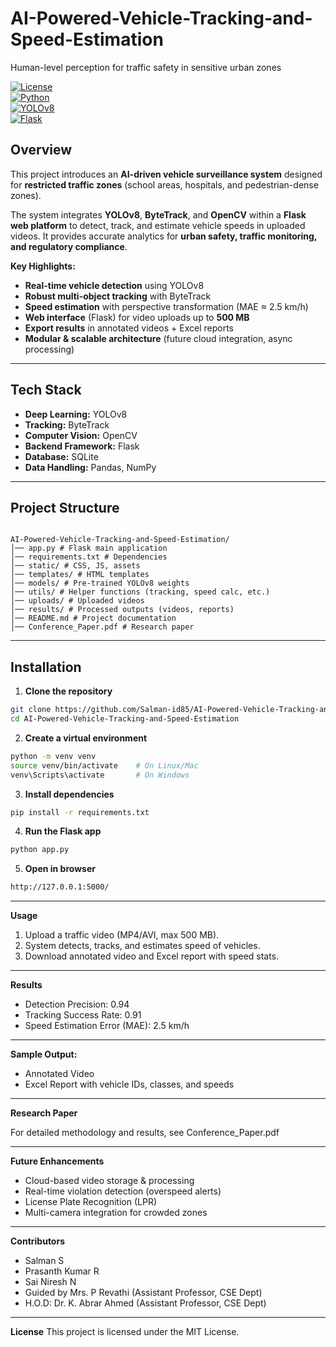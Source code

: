 # AI-Powered-Vehicle-Tracking-and-Speed-Estimation
Human-level perception for traffic safety in sensitive urban zones
  
[![License](https://img.shields.io/badge/License-MIT-green.svg)](LICENSE)  
[![Python](https://img.shields.io/badge/Python-3.8%2B-blue.svg)]()  
[![YOLOv8](https://img.shields.io/badge/YOLOv8-Object%20Detection-red)]()  
[![Flask](https://img.shields.io/badge/Framework-Flask-lightgrey)]()  

## Overview  
This project introduces an **AI-driven vehicle surveillance system** designed for **restricted traffic zones** (school areas, hospitals, and pedestrian-dense zones).  

The system integrates **YOLOv8**, **ByteTrack**, and **OpenCV** within a **Flask web platform** to detect, track, and estimate vehicle speeds in uploaded videos. It provides accurate analytics for **urban safety, traffic monitoring, and regulatory compliance**.  

**Key Highlights:**  
- **Real-time vehicle detection** using YOLOv8  
- **Robust multi-object tracking** with ByteTrack  
- **Speed estimation** with perspective transformation (MAE ≈ 2.5 km/h)  
- **Web interface** (Flask) for video uploads up to **500 MB**  
- **Export results** in annotated videos + Excel reports  
- **Modular & scalable architecture** (future cloud integration, async processing)  

---

## Tech Stack  
- **Deep Learning:** YOLOv8  
- **Tracking:** ByteTrack  
- **Computer Vision:** OpenCV  
- **Backend Framework:** Flask  
- **Database:** SQLite  
- **Data Handling:** Pandas, NumPy  

---

## Project Structure
```bach

AI-Powered-Vehicle-Tracking-and-Speed-Estimation/
│── app.py # Flask main application
│── requirements.txt # Dependencies
│── static/ # CSS, JS, assets
│── templates/ # HTML templates
│── models/ # Pre-trained YOLOv8 weights
│── utils/ # Helper functions (tracking, speed calc, etc.)
│── uploads/ # Uploaded videos
│── results/ # Processed outputs (videos, reports)
│── README.md # Project documentation
│── Conference_Paper.pdf # Research paper

```
---

## Installation  

1. **Clone the repository**  
```bash
git clone https://github.com/Salman-id85/AI-Powered-Vehicle-Tracking-and-Speed-Estimation.git
cd AI-Powered-Vehicle-Tracking-and-Speed-Estimation
 ```
2. **Create a virtual environment**
```bash
python -m venv venv
source venv/bin/activate    # On Linux/Mac
venv\Scripts\activate       # On Windows
```
3. **Install dependencies**
```bash
pip install -r requirements.txt
```
4. **Run the Flask app**
```bash
python app.py
```
5. **Open in browser**
```bash
http://127.0.0.1:5000/
```

---

**Usage**

1. Upload a traffic video (MP4/AVI, max 500 MB).
2. System detects, tracks, and estimates speed of vehicles.
3. Download annotated video and Excel report with speed stats.

---

**Results**

- Detection Precision: 0.94
- Tracking Success Rate: 0.91
- Speed Estimation Error (MAE): 2.5 km/h

---

**Sample Output:**

- Annotated Video
- Excel Report with vehicle IDs, classes, and speeds

---

**Research Paper**

For detailed methodology and results, see Conference_Paper.pdf

---

**Future Enhancements**

- Cloud-based video storage & processing
- Real-time violation detection (overspeed alerts)
- License Plate Recognition (LPR)
- Multi-camera integration for crowded zones

---

**Contributors**

- Salman S
- Prasanth Kumar R
- Sai Niresh N
- Guided by Mrs. P Revathi (Assistant Professor, CSE Dept)
- H.O.D: Dr. K. Abrar Ahmed (Assistant Professor, CSE Dept)

---

**License**
This project is licensed under the MIT License.

